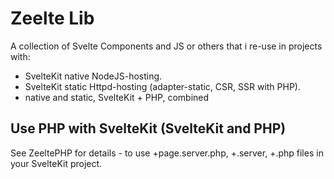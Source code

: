 # Zeelte Lib
A collection of Svelte Components and JS or others that i re-use in projects with:
- SvelteKit native  NodeJS-hosting.
- SvelteKit static  Httpd-hosting (adapter-static, CSR, SSR with PHP).
- native and static, SvelteKit + PHP, combined

## Use PHP with SvelteKit (SvelteKit and PHP)
See ZeeltePHP for details - to use +page.server.php, +.server, +.php files in your SvelteKit project.
